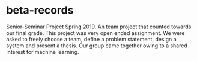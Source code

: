 # beta-records
Senior-Seminar Project Spring 2019.
An team project that counted towards our final grade. 
This project was very open ended assignment. We were asked to freely choose a team, define a problem statement, design a system and present a thesis. Our group came together owing to a shared interest for machine learning.

